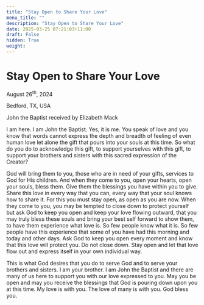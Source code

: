 ```yaml
---
title: "Stay Open to Share Your Love"
menu_title: ""
description: "Stay Open to Share Your Love"
date: 2025-03-25 07:21:03+11:00
draft: False
hidden: True
weight:
---
```

# Stay Open to Share Your Love

August 26<sup>th</sup>, 2024

Bedford, TX, USA

John the Baptist received by Elizabeth Mack

I am here. I am John the Baptist. Yes, it is me. You speak of love and you know that words cannot express the depth and breadth of feeling of even human love let alone the gift that pours into your souls at this time. So what do you do to acknowledge this gift, to support yourselves with this gift, to support your brothers and sisters with this sacred expression of the Creator?

God will bring them to you, those who are in need of your gifts, services to God for His children. And when they come to you, open your hearts, open your souls, bless them. Give them the blessings you have within you to give. Share this love in every way that you can, every way that your soul knows how to share it. For this you must stay open, as open as you are now. When they come to you, you may be tempted to close down to protect yourself but ask God to keep you open and keep your love flowing outward, that you may truly bless these souls and bring your best self forward to show them, to have them experience what love is. So few people know what it is. So few people have this experience that some of you have had this morning and today and other days. Ask God to keep you open every moment and know that this love will protect you. Do not close down. Stay open and let that love flow out and express itself in your own individual way.

This is what God desires that you do to serve God and to serve your brothers and sisters. I am your brother. I am John the Baptist and there are many of us here to support you with our love expressed to you. May you be open and may you receive the blessings that God is pouring down upon you at this time. My love is with you. The love of many is with you. God bless you.
